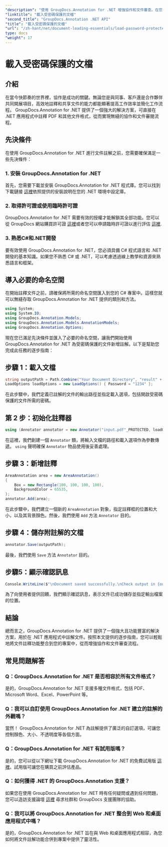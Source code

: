 ```yaml
---
"description": "使用 GroupDocs.Annotation for .NET 增強協作和文件審查。在您的 .NET 應用中無縫註釋 PDF 及其他內容。"
"linktitle": "載入受密碼保護的文檔"
"second_title": "GroupDocs.Annotation .NET API"
"title": "載入受密碼保護的文檔"
"url": "/zh-hant/net/document-loading-essentials/load-password-protected-documents/"
type: docs
"weight": 17
---
```


# 載入受密碼保護的文檔

## 介紹
在當今快節奏的世界裡，協作是成功的關鍵。無論您是與同事、客戶還是合作夥伴共同開展項目，高效地註釋和共享文件的能力都能顯著提高工作效率並簡化工作流程。 GroupDocs.Annotation for .NET 提供了一個強大的解決方案，可直接在 .NET 應用程式中註釋 PDF 和其他文件格式，從而實現無縫的協作和文件審閱流程。
## 先決條件
在使用 GroupDocs.Annotation for .NET 進行文件註解之前，您需要確保滿足一些先決條件：
### 1. 安裝 GroupDocs.Annotation for .NET
首先，您需要下載並安裝 GroupDocs.Annotation for .NET 程式庫。您可以找到下載鏈接 [這裡](https://releases.groupdocs.com/annotation/net/)依照提供的安裝說明在您的 .NET 環境中設定庫。
### 2. 取得許可證或使用臨時許可證
GroupDocs.Annotation for .NET 需要有效的授權才能解鎖其全部功能。您可以從 GroupDocs 網站購買許可證 [這裡](https://purchase.groupdocs.com/buy)或者您可以申請臨時許可證以進行評估 [這裡](https://purchase。groupdocs.com/temporary-license/).
### 3. 熟悉C#和.NET開發
要有效使用 GroupDocs.Annotation for .NET，您必須具備 C# 程式語言和 .NET 開發的基本知識。如果您不熟悉 C# 或 .NET，可以考慮透過線上教學和資源來熟悉語言和框架。

## 導入必要的命名空間
在開始註釋文件之前，請確保將所需的命名空間匯入到您的 C# 專案中。這樣您就可以無縫存取 GroupDocs.Annotation for .NET 提供的類別和方法。
```csharp
using System;
using System.IO;
using GroupDocs.Annotation.Models;
using GroupDocs.Annotation.Models.AnnotationModels;
using GroupDocs.Annotation.Options;
```

現在您已滿足先決條件並匯入了必要的命名空間，讓我們開始使用 GroupDocs.Annotation for .NET 為受密碼保護的文件新增註解。以下是幫助您完成此任務的逐步指南：
## 步驟 1：載入文檔
```csharp
string outputPath = Path.Combine("Your Document Directory", "result" + Path.GetExtension("input.pdf"));
LoadOptions loadOptions = new LoadOptions() { Password = "1234" };
```
在此步驟中，我們定義已註解的文件的輸出路徑並指定載入選項，包括開啟受密碼保護的文件所需的密碼。
## 第 2 步：初始化註釋器
```csharp
using (Annotator annotator = new Annotator("input.pdf"_PROTECTED, loadOptions))
```
在這裡，我們創建一個 `Annotator` 類，將輸入文檔的路徑和載入選項作為參數傳遞。 `using` 聲明確保 `Annotator` 物品使用後妥善處理。
## 步驟 3：新增註釋
```csharp
AreaAnnotation area = new AreaAnnotation()
{
    Box = new Rectangle(100, 100, 100, 100),
    BackgroundColor = 65535,
};
annotator.Add(area);
```
在此步驟中，我們建立一個新的 `AreaAnnotation` 對象，指定註釋框的位置和大小，以及其背景顏色。然後，我們使用 `Add` 方法 `Annotator` 目的。
## 步驟 4：儲存附註解的文檔
```csharp
annotator.Save(outputPath);
```
最後，我們使用 `Save` 方法 `Annotator` 目的。
## 步驟5：顯示確認訊息
```csharp
Console.WriteLine($"\nDocument saved successfully.\nCheck output in {outputPath}.");
```
為了向使用者提供回饋，我們顯示確認訊息，表示文件已成功儲存並指定輸出檔案的位置。

## 結論
總而言之，GroupDocs.Annotation for .NET 提供了一個強大且功能豐富的解決方案，用於在 .NET 應用程式中註解文件。按照本文提供的逐步指南，您可以輕鬆地將文件註釋功能整合到您的專案中，從而增強協作和文件審查流程。
## 常見問題解答
### Q：GroupDocs.Annotation for .NET 是否相容於所有文件格式？
是的，GroupDocs.Annotation for .NET 支援多種文件格式，包括 PDF、Microsoft Word、Excel、PowerPoint 等。
### Q：我可以自訂使用 GroupDocs.Annotation for .NET 建立的註解的外觀嗎？
當然！ GroupDocs.Annotation for .NET 為註解提供了廣泛的自訂選項，可讓您控制顏色、大小、不透明度等各個方面。
### Q：GroupDocs.Annotation for .NET 有試用版嗎？
是的，您可以從以下網址下載 GroupDocs.Annotation for .NET 的免費試用版 [這裡](https://releases.groupdocs.com/)。試用版可讓您在購買之前評估產品。
### Q：如何獲得 .NET 的 GroupDocs.Annotation 支援？
如果您在使用 GroupDocs.Annotation for .NET 時有任何疑問或遇到任何問題，您可以造訪支援論壇 [這裡](https://forum.groupdocs.com/c/annotation/10) 尋求社群和 GroupDocs 支援團隊的協助。
### Q：我可以將 GroupDocs.Annotation for .NET 整合到 Web 和桌面應用程式中嗎？
是的，GroupDocs.Annotation for .NET 旨在與 Web 和桌面應用程式相容，為您如何將文件註解功能合併到專案中提供了靈活性。